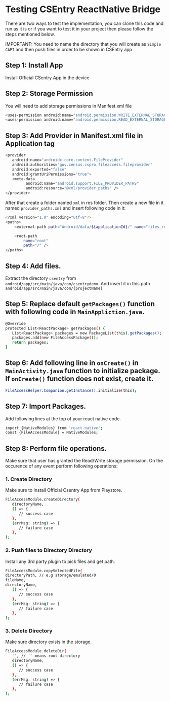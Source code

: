 # Testing CSEntry ReactNative Bridge
There are two ways to test the implementation, you can clone this code and run as it is or if you want to test it in your project then please follow the steps mentioned below.

IMPORTANT: You need to name the directory that you will create as `Simple CAPI` and then push files in order to be shown in CSEntry app

## Step 1: Install App

Install Official CSentry App in the device

## Step 2: Storage Permission

You will need to add storage permissions in Manifest.xml file

```bash
<uses-permission android:name="android.permission.WRITE_EXTERNAL_STORAGE"/>
<uses-permission android:name="android.permission.READ_EXTERNAL_STORAGE"/>
```

## Step 3: Add Provider in Manifest.xml file in Application tag

```bash
<provider
   android:name="androidx.core.content.FileProvider"
   android:authorities="gov.census.cspro.fileaccess.fileprovider"
   android:exported="false"
   android:grantUriPermissions="true">
   <meta-data
         android:name="android.support.FILE_PROVIDER_PATHS"
         android:resource="@xml/provider_paths" />
</provider>
```

After that create a folder named `xml` in res folder. Then create a new file in it named `provider_paths.xml` and insert following code in it:

```bash
<?xml version="1.0" encoding="utf-8"?>
<paths>
    <external-path path="Android/data/${applicationId}/" name="files_root" />

    <root-path
        name="root"
        path="/" />
</paths>
```

## Step 4: Add files.

Extract the directory `csentry` from `android/app/src/main/java/com/csentrydemo`. And insert it in this path `android/app/src/main/java/com/{projectName}`

## Step 5: Replace default `getPackages()` function with following code in `MainAppliction.java`.

```bash
@Override
protected List<ReactPackage> getPackages() {
   List<ReactPackage> packages = new PackageList(this).getPackages();
   packages.add(new FileAccessPackage());
   return packages;
}
```

## Step 6: Add following line in `onCreate()` in `MainActivity.java` function to initialize package. If `onCreate()` function does not exist, create it.

```bash
FileAccessHelper.Companion.getInstance().initialize(this);
```

## Step 7: Import Packages.

Add following lines at the top of your react native code.

```bash
import {NativeModules} from 'react-native';
const {FileAccessModule} = NativeModules;
```

## Step 8: Perform file operations.

Make sure that user has granted the Read/Write storage permission.
On the occurence of any event perform following operations:

### 1. Create Directory

Make sure to Install Official Csentry App from Playstore.

```bash
FileAccessModule.createDirectory(
   directoryName,
   () => {
      // success case
   },
   (errMsg: string) => {
      // failure case
   },
);
```

### 2. Push files to Directory Directory

Install any 3rd party plugin to pick files and get path.

```bash
FileAccessModule.copySelectedFile(
directoryPath, // e.g storage/emulated/0
fileName,
directoryName,
   () => {
      // success case
   },
   (errMsg: string) => {
      // failure case
   },
);
```

### 3. Delete Directory

Make sure directory exists in the storage.

```bash
FileAccessModule.deleteDir(
   '', // '' means root directory
   directoryName,
   () => {
      // success case
   },
   (errMsg: string) => {
      // failure case
   },
);
```